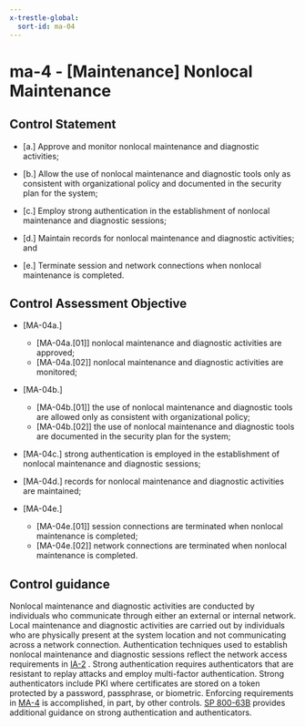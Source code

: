 ```yaml
---
x-trestle-global:
  sort-id: ma-04
---
```


# ma-4 - \[Maintenance\] Nonlocal Maintenance

## Control Statement

- \[a.\] Approve and monitor nonlocal maintenance and diagnostic activities;

- \[b.\] Allow the use of nonlocal maintenance and diagnostic tools only as consistent with organizational policy and documented in the security plan for the system;

- \[c.\] Employ strong authentication in the establishment of nonlocal maintenance and diagnostic sessions;

- \[d.\] Maintain records for nonlocal maintenance and diagnostic activities; and

- \[e.\] Terminate session and network connections when nonlocal maintenance is completed.

## Control Assessment Objective

- \[MA-04a.\]

  - \[MA-04a.[01]\] nonlocal maintenance and diagnostic activities are approved;
  - \[MA-04a.[02]\] nonlocal maintenance and diagnostic activities are monitored;

- \[MA-04b.\]

  - \[MA-04b.[01]\] the use of nonlocal maintenance and diagnostic tools are allowed only as consistent with organizational policy;
  - \[MA-04b.[02]\] the use of nonlocal maintenance and diagnostic tools are documented in the security plan for the system;

- \[MA-04c.\] strong authentication is employed in the establishment of nonlocal maintenance and diagnostic sessions;

- \[MA-04d.\] records for nonlocal maintenance and diagnostic activities are maintained;

- \[MA-04e.\]

  - \[MA-04e.[01]\] session connections are terminated when nonlocal maintenance is completed;
  - \[MA-04e.[02]\] network connections are terminated when nonlocal maintenance is completed.

## Control guidance

Nonlocal maintenance and diagnostic activities are conducted by individuals who communicate through either an external or internal network. Local maintenance and diagnostic activities are carried out by individuals who are physically present at the system location and not communicating across a network connection. Authentication techniques used to establish nonlocal maintenance and diagnostic sessions reflect the network access requirements in [IA-2](#ia-2) . Strong authentication requires authenticators that are resistant to replay attacks and employ multi-factor authentication. Strong authenticators include PKI where certificates are stored on a token protected by a password, passphrase, or biometric. Enforcing requirements in [MA-4](#ma-4) is accomplished, in part, by other controls. [SP 800-63B](#e59c5a7c-8b1f-49ca-8de0-6ee0882180ce) provides additional guidance on strong authentication and authenticators.
